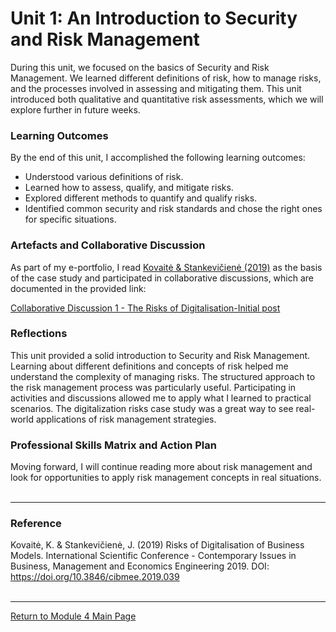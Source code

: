 # Unit 1: An Introduction to Security and Risk Management

During this unit, we focused on the basics of Security and Risk Management. We learned different definitions of risk, how to manage risks, and the processes involved in assessing and mitigating them. 
This unit introduced both qualitative and quantitative risk assessments, which we will explore further in future weeks.

### Learning Outcomes
By the end of this unit, I accomplished the following learning outcomes:
 - Understood various definitions of risk.
 - Learned how to assess, qualify, and mitigate risks.
 - Explored different methods to quantify and qualify risks.
 - Identified common security and risk standards and chose the right ones for specific situations.

### Artefacts and Collaborative Discussion 
As part of my e-portfolio, I read [Kovaitė & Stankevičienė (2019)](ISM_Unit01_Reading.pdf) as the basis of the case study and participated in collaborative discussions, which are documented in the provided link:

[Collaborative Discussion 1 - The Risks of Digitalisation-Initial post](ISM_Unit01_Discussion.pdf)

### Reflections
This unit provided a solid introduction to Security and Risk Management. Learning about different definitions and concepts of risk helped me understand the complexity of managing risks. 
The structured approach to the risk management process was particularly useful. Participating in activities and discussions allowed me to apply what I learned to practical scenarios. 
The digitalization risks case study was a great way to see real-world applications of risk management strategies.

### Professional Skills Matrix and Action Plan
Moving forward, I will continue reading more about risk management and look for opportunities to apply risk management concepts in real situations.
<br><br>

---

### Reference
Kovaitė, K. & Stankevičienė, J. (2019) Risks of Digitalisation of Business Models.  International Scientific Conference - Contemporary Issues in Business, Management and Economics Engineering 2019. DOI: https://doi.org/10.3846/cibmee.2019.039
<br><br>

--- 

[Return to Module 4 Main Page](ISM_main.md)
